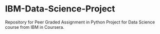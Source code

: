 # IBM-Data-Science-Project
Repository for Peer Graded Assignment in Python Project for Data Science course from IBM in Coursera. 
